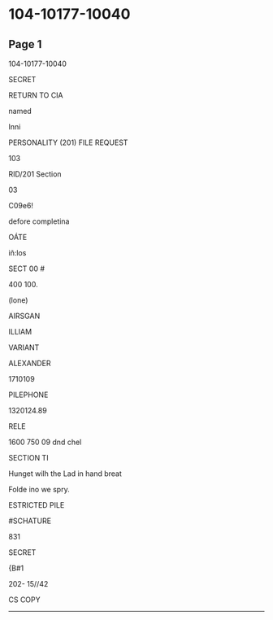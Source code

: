 # 104-10177-10040

## Page 1

104-10177-10040

SECRET

RETURN TO CIA

named

Inni

PERSONALITY (201) FILE REQUEST

103

RID/201 Section

03

C09e6!

defore completina

OÁTE

iñ:los

SECT 00 #

400 100.

(lone)

AIRSGAN

ILLIAM

VARIANT

ALEXANDER

1710109

PILEPHONE

1320124.89

RELE

1600 750 09 dnd chel

SECTION TI

Hunget wilh the Lad in hand breat

Folde ino we spry.

ESTRICTED PILE

#SCHATURE

831

SECRET

{B#1

202- 15//42

CS COPY

---

